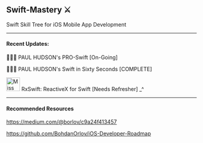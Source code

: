 ## Swift-Mastery ⚔️ 
Swift Skill Tree for iOS Mobile App Development

----


#### Recent Updates: 

👨🏻‍💻 PAUL HUDSON's PRO-Swift [On-Going]

👨🏻‍💻 PAUL HUDSON's Swift in Sixty Seconds [COMPLETE] 


<img src="https://github.com/ReactiveX/RxSwift/blob/master/assets/Rx_Logo_M.png" alt="Miss Electric Eel 2016" width="36" height="36"> RxSwift: ReactiveX for Swift [Needs Refresher] _^



----


#### Recommended Resources

https://medium.com/@borlov/c9a24f413457

https://github.com/BohdanOrlov/iOS-Developer-Roadmap
